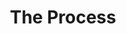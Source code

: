 ---
pid: ch305
title: The Process
location_transcription: Literally Anywhere
coordinates: "[-75.163779269193, 39.952306345914]"
zipcode: '19127'
gen_neighborhood: Northwest Philadelphia
neighborhood: Manayunk
outside_phl: 
age: '21'
age_range: 20-29
instagram: 
image_file_name: ch_305.jpg
proposal_transcription: use picture of Embiid dunking over Lebron or anyone w/ New
  Sixers jersey.
topic: Person,Sports
topic_summary: 0, 0
type: Other No Form
keywords_other: 
credit: Zach Pownall
image_labels: 
twitter: 
facebook: 
permalink: "/monuments/ch305/"
layout: item-page
---